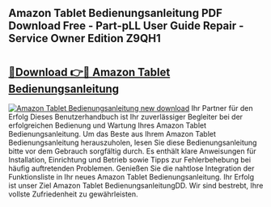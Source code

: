 ## Amazon Tablet Bedienungsanleitung PDF Download Free - Part-pLL User Guide Repair - Service Owner Edition Z9QH1

# <h2><a href="http://df0w6qv.blite.top/?on=Amazon+Tablet+Bedienungsanleitung">🔗Download 👉🔴 Amazon Tablet Bedienungsanleitung</a></h2>

[![Amazon Tablet Bedienungsanleitung new download](https://i.imgur.com/lujVjoI.png)](http://df0w6qv.blite.top/?on=Amazon+Tablet+Bedienungsanleitung)
Ihr Partner für den Erfolg Dieses Benutzerhandbuch ist Ihr zuverlässiger Begleiter bei der erfolgreichen Bedienung und Wartung Ihres Amazon Tablet Bedienungsanleitung. Um das Beste aus Ihrem Amazon Tablet Bedienungsanleitung herauszuholen, lesen Sie diese Bedienungsanleitung bitte vor dem Gebrauch sorgfältig durch. Es enthält klare Anweisungen für Installation, Einrichtung und Betrieb sowie Tipps zur Fehlerbehebung bei häufig auftretenden Problemen. Genießen Sie die nahtlose Integration der Funktionsliste in Ihr neues Amazon Tablet Bedienungsanleitung. Ihr Erfolg ist unser Ziel Amazon Tablet BedienungsanleitungDD. Wir sind bestrebt, Ihre vollste Zufriedenheit zu gewährleisten.
